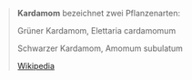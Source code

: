 > **Kardamom** bezeichnet zwei Pflanzenarten:
>
> 
>
> Grüner Kardamom, Elettaria cardamomum
>
> Schwarzer Kardamom, Amomum subulatum
>
> [Wikipedia](https://de.wikipedia.org/wiki/Kardamom)